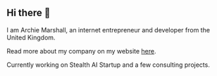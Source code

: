 ## Hi there 👋

I am Archie Marshall, an internet entrepreneur and developer from the United Kingdom.

Read more about my company on my website [here](https://marshallai.tech/).

Currently working on Stealth AI Startup and a few consulting projects.

<!--
**atwmarshall/atwmarshall** is a ✨ _special_ ✨ repository because its `README.md` (this file) appears on your GitHub profile.

Here are some ideas to get you started:

- 🔭 I’m currently working on ...
- 🌱 I’m currently learning ...
- 👯 I’m looking to collaborate on ...
- 🤔 I’m looking for help with ...
- 💬 Ask me about ...
- 📫 How to reach me: ...
- 😄 Pronouns: ...
- ⚡ Fun fact: ...
-->
